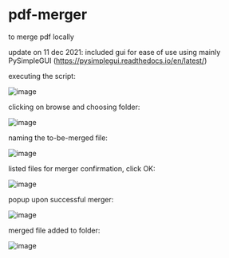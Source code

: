 # pdf-merger
to merge pdf locally

update on 11 dec 2021: included gui for ease of use using mainly PySimpleGUI (https://pysimplegui.readthedocs.io/en/latest/)



executing the script:

![image](https://user-images.githubusercontent.com/39832806/145681719-c7db3d75-ee28-45bb-9c1c-218279d54780.png)



clicking on browse and choosing folder:

![image](https://user-images.githubusercontent.com/39832806/145681731-a4906bcd-a4f6-44d3-8550-d53ca909577f.png)



naming the to-be-merged file:

![image](https://user-images.githubusercontent.com/39832806/145681751-ee31893c-9fe6-45eb-980b-30c9c974ab4f.png)



listed files for merger confirmation, click OK:

![image](https://user-images.githubusercontent.com/39832806/145681781-2fb01b08-b829-404e-abaf-bf8535cc4fa3.png)



popup upon successful merger:

![image](https://user-images.githubusercontent.com/39832806/145681802-9f25bd5c-f75c-4a46-832b-71525acf51d5.png)



merged file added to folder:

![image](https://user-images.githubusercontent.com/39832806/145681843-50ba36a5-8f18-4ead-aeb3-7bb2e570d4e0.png)
